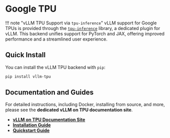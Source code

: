 # Google TPU

!!! note "vLLM TPU Support via `tpu-inference`"
    vLLM support for Google TPUs is provided through the [`tpu-inference`](https://github.com/vllm-project/tpu-inference/) library, a dedicated plugin for vLLM. This backend unifies support for PyTorch and JAX, offering improved performance and a streamlined user experience.

## Quick Install

You can install the vLLM TPU backend with `pip`:

```bash
pip install vllm-tpu
```

## Documentation and Guides

For detailed instructions, including Docker, installing from source, and more, please see the **dedicated vLLM on TPU documentation site**.

* [**vLLM on TPU Documentation Site**](https://docs.vllm.ai/projects/tpu/en/latest/)
* [**Installation Guide**](https://docs.vllm.ai/projects/tpu/en/latest/getting_started/installation/)
* [**Quickstart Guide**](https://docs.vllm.ai/projects/tpu/en/latest/getting_started/quickstart/)